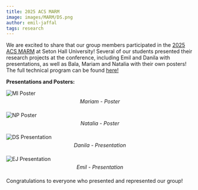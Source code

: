 ```yaml
---
title: 2025 ACS MARM
image: images/MARM/DS.png
author: emil-jaffal
tags: research
---
```


We are excited to share that our group members participated in the [2025 ACS MARM](https://marmacs.org) at Seton Hall University! Several of our students presented their research projects at the conference, including Emil and Danila with presentations, as well as Bala, Mariam and Natalia with their own posters! The full technical program can be found [here!](https://drive.google.com/file/d/1K0cDUTLJpxVJAsEV92hJZK7PlEvhpCUt/view)

<!--more-->

**Presentations and Posters:**

<img src="/images/MARM/MI.jpeg" alt="MI Poster" style="max-width: 60%; margin-bottom: 5px;" />
<div style="text-align:center; margin-bottom: 20px;"><em>Mariam - Poster</em></div>

<img src="/images/MARM/NP.jpeg" alt="NP Poster" style="max-width: 60%; margin-bottom: 5px;" />
<div style="text-align:center; margin-bottom: 20px;"><em>Natalia - Poster</em></div>

<img src="/images/MARM/DS.png" alt="DS Presentation" style="max-width: 60%; margin-bottom: 5px;" />
<div style="text-align:center; margin-bottom: 20px;"><em>Danila - Presentation</em></div>

<img src="/images/MARM/EJ.png" alt="EJ Presentation" style="max-width: 60%; margin-bottom: 5px;" />
<div style="text-align:center; margin-bottom: 20px;"><em>Emil - Presentation</em></div>

Congratulations to everyone who presented and represented our group!
